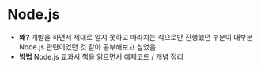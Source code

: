 # Node.js

- **왜?** 개발을 하면서 제대로 알지 못하고 따라치는 식으로만 진행했던 부분이 대부분 Node.js 관련이었던 것 같아 공부해보고 싶었음
- **방법** Node.js 교과서 책을 읽으면서 예제코드 / 개념 정리
